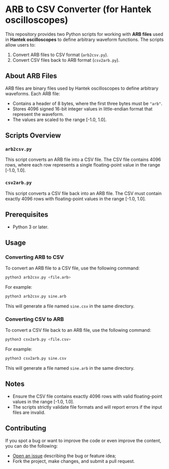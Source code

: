 # ARB to CSV Converter (for Hantek oscilloscopes)

This repository provides two Python scripts for working with **ARB files** used in **Hantek oscilloscopes** to define arbitrary waveform functions. The scripts allow users to:

1. Convert ARB files to CSV format (`arb2csv.py`).
2. Convert CSV files back to ARB format (`csv2arb.py`).

## About ARB Files

ARB files are binary files used by Hantek oscilloscopes to define arbitrary waveforms. Each ARB file:

- Contains a header of 8 bytes, where the first three bytes must be `"arb"`.
- Stores 4096 signed 16-bit integer values in little-endian format that represent the waveform.
- The values are scaled to the range [-1.0, 1.0].

## Scripts Overview

### `arb2csv.py`

This script converts an ARB file into a CSV file. The CSV file contains 4096 rows, where each row represents a single floating-point value in the range [-1.0, 1.0].

### `csv2arb.py`

This script converts a CSV file back into an ARB file. The CSV must contain exactly 4096 rows with floating-point values in the range [-1.0, 1.0].

## Prerequisites

- Python 3 or later.

## Usage

### Converting ARB to CSV

To convert an ARB file to a CSV file, use the following command:

```bash
python3 arb2csv.py <file.arb>
```

For example:

```bash
python3 arb2csv.py sine.arb
```

This will generate a file named `sine.csv` in the same directory.

### Converting CSV to ARB

To convert a CSV file back to an ARB file, use the following command:

```bash
python3 csv2arb.py <file.csv>
```

For example:

```bash
python3 csv2arb.py sine.csv
```

This will generate a file named `sine.arb` in the same directory.

## Notes

- Ensure the CSV file contains exactly 4096 rows with valid floating-point values in the range [-1.0, 1.0].
- The scripts strictly validate file formats and will report errors if the input files are invalid.

## Contributing

If you spot a bug or want to improve the code or even improve the content, you can do the following:

- [Open an issue](https://github.com/cfgnunes/hantek-arb/issues/new)
  describing the bug or feature idea;
- Fork the project, make changes, and submit a pull request.
